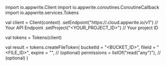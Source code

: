 import io.appwrite.Client
import io.appwrite.coroutines.CoroutineCallback
import io.appwrite.services.Tokens

val client = Client(context)
    .setEndpoint("https://<REGION>.cloud.appwrite.io/v1") // Your API Endpoint
    .setProject("<YOUR_PROJECT_ID>") // Your project ID

val tokens = Tokens(client)

val result = tokens.createFileToken(
    bucketId = "<BUCKET_ID>", 
    fileId = "<FILE_ID>", 
    expire = "", // (optional)
    permissions = listOf("read("any")"), // (optional)
)